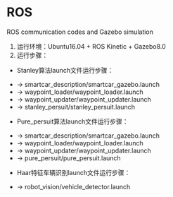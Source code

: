 # ROS
ROS communication codes and Gazebo simulation

1. 运行环境：Ubuntu16.04 + ROS Kinetic + Gazebo8.0
2. 运行步骤：
 -  Stanley算法launch文件运行步骤：  
  * -> smartcar_description/smartcar_gazebo.launch 
  * -> waypoint_loader/waypoint_loader.launch 
  * -> waypoint_updater/waypoint_updater.launch 
  * -> stanley_persuit/stanley_persuit.launch
 - Pure_persuit算法launch文件运行步骤：  
  * -> smartcar_description/smartcar_gazebo.launch 
  * -> waypoint_loader/waypoint_loader.launch 
  * -> waypoint_updater/waypoint_updater.launch 
  * -> pure_persuit/pure_persuit.launch
 - Haar特征车辆识别launch文件运行步骤：  
  * -> robot_vision/vehicle_detector.launch
